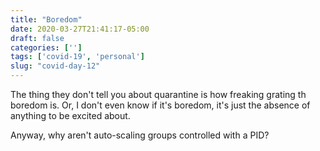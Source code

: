 ```yaml
---
title: "Boredom"
date: 2020-03-27T21:41:17-05:00
draft: false
categories: ['']
tags: ['covid-19', 'personal']
slug: "covid-day-12"
---
```


The thing they don't tell you about quarantine is how freaking grating th boredom is.
Or, I don't even know if it's boredom, it's just the absence of anything to be excited about.

Anyway, why aren't auto-scaling groups controlled with a PID?
